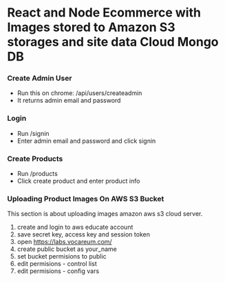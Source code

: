 # React and Node Ecommerce with Images stored to Amazon S3 storages and site data  Cloud Mongo DB


### Create Admin User

- Run this on chrome: /api/users/createadmin
- It returns admin email and password

###  Login

- Run /signin
- Enter admin email and password and click signin

### Create Products

- Run /products
- Click create product and enter product info

### Uploading Product Images On AWS S3 Bucket

This section is about uploading images amazon aws s3 cloud server.

1. create and login to aws educate account
1. save secret key, access key and session token
2. open https://labs.vocareum.com/
3. create public bucket as your_name
4. set bucket permisions to public
5. edit permisions - control list
6. edit permisions - config vars
